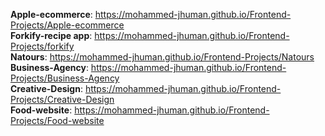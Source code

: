 <b>Apple-ecommerce</b>: https://mohammed-jhuman.github.io/Frontend-Projects/Apple-ecommerce 
<br><b>Forkify-recipe app</b>: https://mohammed-jhuman.github.io/Frontend-Projects/forkify
<br><b>Natours</b>: https://mohammed-jhuman.github.io/Frontend-Projects/Natours
<br><b>Business-Agency</b>: https://mohammed-jhuman.github.io/Frontend-Projects/Business-Agency
<br><b>Creative-Design</b>: https://mohammed-jhuman.github.io/Frontend-Projects/Creative-Design
<br><b>Food-website</b>: https://mohammed-jhuman.github.io/Frontend-Projects/Food-website
